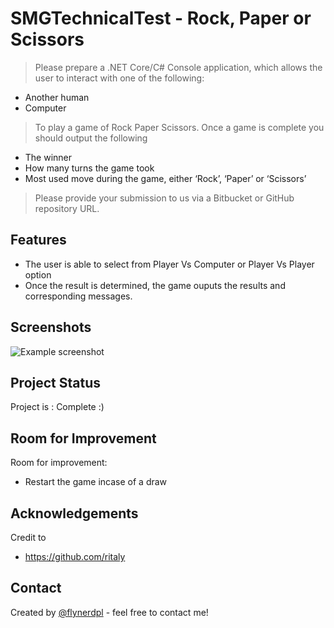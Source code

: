 # SMGTechnicalTest - Rock, Paper or Scissors
> Please prepare a .NET Core/C# Console application, which allows the user to interact with one of
the following:
- Another human
- Computer
>To play a game of Rock Paper Scissors.
>Once a game is complete you should output the following
- The winner
- How many turns the game took
- Most used move during the game, either ‘Rock’, ‘Paper’ or ‘Scissors’
>Please provide your submission to us via a Bitbucket or GitHub repository URL.

## Features
- The user is able to select from Player Vs Computer or Player Vs Player option
- Once the result is determined, the game ouputs the results and corresponding messages.

## Screenshots
![Example screenshot](./)
<!-- If you have screenshots you'd like to share, include them here. -->

## Project Status
Project is : Complete :)


## Room for Improvement

Room for improvement:
- Restart the game incase of a draw

## Acknowledgements
Credit to 
- https://github.com/ritaly


## Contact
Created by [@flynerdpl](https://www.flynerd.pl/) - feel free to contact me!


<!-- Optional -->
<!-- ## License -->
<!-- This project is open source and available under the [... License](). -->

<!-- You don't have to include all sections - just the one's relevant to your project -->
